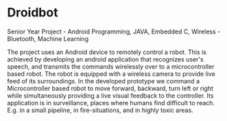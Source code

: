 # Droidbot

Senior Year Project - Android Programming, JAVA, Embedded C, Wireless - Bluetooth, Machine Learning

  The project uses an Android device to remotely control a robot. This is achieved by developing an android application that recognizes     user's speech, and transmits the commands wirelessly over to a microcontroller based robot. The robot is equipped with a wireless         camera to provide live feed of its surroundings. In the developed prototype we command a Microcontroller based robot to move forward,     backward, turn left or right while simultaneously providing a live visual feedback to the controller. Its application is in               surveillance, places where humans find difficult to reach. E.g. in a small pipeline, in fire-situations, and in highly toxic areas.
